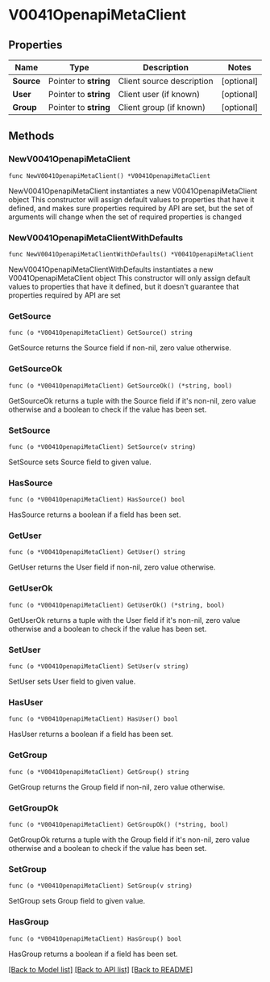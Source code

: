 # V0041OpenapiMetaClient

## Properties

Name | Type | Description | Notes
------------ | ------------- | ------------- | -------------
**Source** | Pointer to **string** | Client source description | [optional] 
**User** | Pointer to **string** | Client user (if known) | [optional] 
**Group** | Pointer to **string** | Client group (if known) | [optional] 

## Methods

### NewV0041OpenapiMetaClient

`func NewV0041OpenapiMetaClient() *V0041OpenapiMetaClient`

NewV0041OpenapiMetaClient instantiates a new V0041OpenapiMetaClient object
This constructor will assign default values to properties that have it defined,
and makes sure properties required by API are set, but the set of arguments
will change when the set of required properties is changed

### NewV0041OpenapiMetaClientWithDefaults

`func NewV0041OpenapiMetaClientWithDefaults() *V0041OpenapiMetaClient`

NewV0041OpenapiMetaClientWithDefaults instantiates a new V0041OpenapiMetaClient object
This constructor will only assign default values to properties that have it defined,
but it doesn't guarantee that properties required by API are set

### GetSource

`func (o *V0041OpenapiMetaClient) GetSource() string`

GetSource returns the Source field if non-nil, zero value otherwise.

### GetSourceOk

`func (o *V0041OpenapiMetaClient) GetSourceOk() (*string, bool)`

GetSourceOk returns a tuple with the Source field if it's non-nil, zero value otherwise
and a boolean to check if the value has been set.

### SetSource

`func (o *V0041OpenapiMetaClient) SetSource(v string)`

SetSource sets Source field to given value.

### HasSource

`func (o *V0041OpenapiMetaClient) HasSource() bool`

HasSource returns a boolean if a field has been set.

### GetUser

`func (o *V0041OpenapiMetaClient) GetUser() string`

GetUser returns the User field if non-nil, zero value otherwise.

### GetUserOk

`func (o *V0041OpenapiMetaClient) GetUserOk() (*string, bool)`

GetUserOk returns a tuple with the User field if it's non-nil, zero value otherwise
and a boolean to check if the value has been set.

### SetUser

`func (o *V0041OpenapiMetaClient) SetUser(v string)`

SetUser sets User field to given value.

### HasUser

`func (o *V0041OpenapiMetaClient) HasUser() bool`

HasUser returns a boolean if a field has been set.

### GetGroup

`func (o *V0041OpenapiMetaClient) GetGroup() string`

GetGroup returns the Group field if non-nil, zero value otherwise.

### GetGroupOk

`func (o *V0041OpenapiMetaClient) GetGroupOk() (*string, bool)`

GetGroupOk returns a tuple with the Group field if it's non-nil, zero value otherwise
and a boolean to check if the value has been set.

### SetGroup

`func (o *V0041OpenapiMetaClient) SetGroup(v string)`

SetGroup sets Group field to given value.

### HasGroup

`func (o *V0041OpenapiMetaClient) HasGroup() bool`

HasGroup returns a boolean if a field has been set.


[[Back to Model list]](../README.md#documentation-for-models) [[Back to API list]](../README.md#documentation-for-api-endpoints) [[Back to README]](../README.md)



